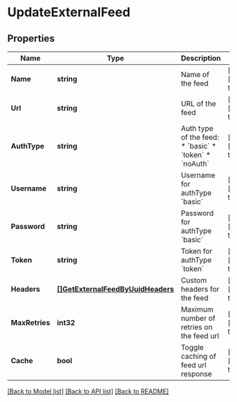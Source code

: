 # UpdateExternalFeed

## Properties
Name | Type | Description | Notes
------------ | ------------- | ------------- | -------------
**Name** | **string** | Name of the feed | [optional] [default to null]
**Url** | **string** | URL of the feed | [optional] [default to null]
**AuthType** | **string** | Auth type of the feed:   * &#x60;basic&#x60;   * &#x60;token&#x60;   * &#x60;noAuth&#x60;  | [optional] [default to null]
**Username** | **string** | Username for authType &#x60;basic&#x60; | [optional] [default to null]
**Password** | **string** | Password for authType &#x60;basic&#x60; | [optional] [default to null]
**Token** | **string** | Token for authType &#x60;token&#x60; | [optional] [default to null]
**Headers** | [**[]GetExternalFeedByUuidHeaders**](getExternalFeedByUUIDHeaders.md) | Custom headers for the feed | [optional] [default to null]
**MaxRetries** | **int32** | Maximum number of retries on the feed url | [optional] [default to null]
**Cache** | **bool** | Toggle caching of feed url response | [optional] [default to null]

[[Back to Model list]](../README.md#documentation-for-models) [[Back to API list]](../README.md#documentation-for-api-endpoints) [[Back to README]](../README.md)


